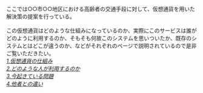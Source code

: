 ここでは○○市○○地区における高齢者の交通手段に対して、仮想通貨を用いた解決策の提案を行っている。<br><br>
この仮想通貨はどのような仕組みになっているのか、実際にこのサービスは誰がどのように利用するのか、そもそも何故このシステムを思いついたか、既存のシステムとはどこが違うのか、などがそれぞれのページで説明されているので是非ご覧いただきたい。<br>
[*1.仮想通貨の仕組み*](https:/16-2505-002-9.github.io/pickup/1)<br>
[*2.どのような人が利用するのか*](https://16-2505-002-9.github.io/pickup/2)<br>
[*3.今起きている問題*](https://16-2505-002-9.github.io/pickup/four)<br>
[*4.他者との違い*](https://16-2505-002-9.github.io/pickup/five)
